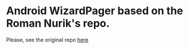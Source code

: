 Android WizardPager based on the Roman Nurik's repo.
===============================

Please, see the original repo [here](https://github.com/romannurik/Android-WizardPager)